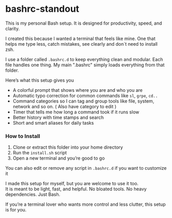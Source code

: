 # bashrc-standout

This is my personal Bash setup. It is designed for productivity, speed, and clarity.

I created this because I wanted a terminal that feels like mine. One that helps me type less, catch mistakes, see clearly and don`t need to install zsh.

I use a folder called `.bashrc.d` to keep everything clean and modular. Each file handles one thing. My main ".bashrc" simply loads everything from that folder.

Here’s what this setup gives you

- A colorful prompt that shows where you are and who you are
- Automatic typo correction for common commands like `sl`, `grpe`, `cd..`
- Command categories so I can tag and group tools like file, system, network and so on. ( Also have category to edit )
- Timer that tells me how long a command took if it runs slow
- Better history with time stamps and search
- Short and smart aliases for daily tasks

### How to Install

1. Clone or extract this folder into your home directory
2. Run the `install.sh` script
3. Open a new terminal and you’re good to go

You can also edit or remove any script in `.bashrc.d` if you want to customize it

I made this setup for myself, but you are welcome to use it too.  
It is meant to be light, fast, and helpful. No bloated tools. No heavy dependencies. Just Bash.

If you’re a terminal lover who wants more control and less clutter, this setup is for you.
